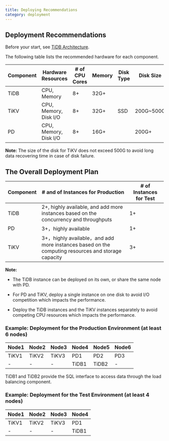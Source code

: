 ```yaml
---
title: Deploying Recommendations
category: deployment
---
```


## Deployment Recommendations

Before your start, see [TiDB Architecture](../README.md#TiDB-Architecture).

The following table lists the recommended hardware for each component.

| Component | Hardware Resources | # of CPU Cores | Memory | Disk Type | Disk  Size|
| ---- |-------| ------- | -------- | ------- | ------- | 
| TiDB | CPU, Memory | 8+ | 32G+ |  |  | 
| TiKV | CPU, Memory, Disk I/O |8+ | 32G+ | SSD | 200G~500G | 
| PD   | CPU, Memory, Disk I/O |8+ | 16G+ |  | 200G+ |

**Note:** The size of the disk for TiKV does not exceed 500G to avoid long data recovering time in case of disk failure.

## The Overall Deployment Plan

| Component |# and of Instances for Production | # of Instances for Test |
| ----- | ------- | ------- |
| TiDB | 2+, highly available, and add more instances based on the concurrency and throughputs| 1+|
| PD | 3+，highly available | 1+ |
| TiKV | 3+，highly available，and add more instances based on the computing resources and storage capacity |3+|

**Note:** 

- The TiDB instance can be deployed on its own, or share the same node with PD.

- For PD and TiKV, deploy a single instance on one disk to avoid I/O competition which impacts the performance.

- Deploy the TiDB instances and the TiKV instances separately to avoid competing CPU resources which impacts the performance. 


### Example: Deployment for the Production Environment (at least 6 nodes)

|Node1|Node2|Node3|Node4|Node5|Node6|
|----|----|----|----|----|----|
|TiKV1|TiKV2|TiKV3|PD1|PD2|PD3|
|-|-|-|TiDB1|TiDB2|-|

TiDB1 and TiDB2 provide the SQL interface to access data through the load balancing component.


### Example: Deployment for the Test Environment (at least 4 nodes)

|Node1|Node2|Node3|Node4|
|----|----|----|----|
|TiKV1|TiKV2|TiKV3|PD1|
|-|-|-|TiDB1|



